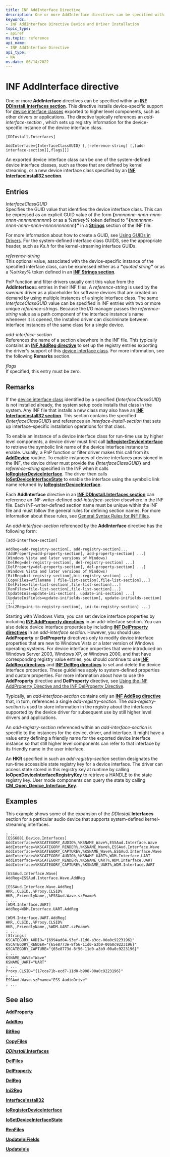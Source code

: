 ```yaml
---
title: INF AddInterface Directive
description: One or more AddInterface directives can be specified within an INF DDInstall.Interfaces section.
keywords:
- INF AddInterface Directive Device and Driver Installation
topic_type:
- apiref
ms.topic: reference
api_name:
- INF AddInterface Directive
api_type:
- NA
ms.date: 06/14/2022
---
```


# INF AddInterface directive

One or more **AddInterface** directives can be specified within an [**INF DDInstall.Interfaces section**](inf-ddinstall-interfaces-section.md). This directive installs device-specific support for [device interface classes](./overview-of-device-interface-classes.md) exported to higher level components, such as other drivers or applications. The directive typically references an _add-interface-section_ , which sets up registry information for the device-specific instance of the device interface class.

```inf
[DDInstall.Interfaces]
  
AddInterface={InterfaceClassGUID} [,[reference-string] [,[add-interface-section][,flags]]] 
```

An exported device interface class can be one of the system-defined device interface classes, such as those that are defined by kernel streaming, or a new device interface class specified by an [**INF InterfaceInstall32 section**](inf-interfaceinstall32-section.md).

## Entries

_InterfaceClassGUID_  
Specifies the GUID value that identifies the device interface class. This can be expressed as an explicit GUID value of the form **{**_nnnnnnnn_-_nnnn_-_nnnn_-_nnnn_-_nnnnnnnnnnnn_**}** or as a %_strkey_% token defined to **"{**_nnnnnnnn_-_nnnn_-_nnnn_-_nnnn_-_nnnnnnnnnnnn_**}"** in a [**Strings**](inf-strings-section.md) section of the INF file.

For more information about how to create a GUID, see [Using GUIDs in Drivers](../kernel/using-guids-in-drivers.md). For the system-defined interface class GUIDS, see the appropriate header, such as _Ks.h_ for the kernel-streaming interface GUIDs.

_reference-string_  
This optional value, associated with the device-specific instance of the specified interface class, can be expressed either as a **"**_quoted string_**"** or as a %_strkey_% token defined in an [**INF Strings section**](inf-strings-section.md).

PnP function and filter drivers usually omit this value from the **AddInterface=** entries in their INF files. A _reference-string_ is used by the _swenum_ driver as a placeholder for software devices that are created on demand by using multiple instances of a single interface class. The same _InterfaceClassGUID_ value can be specified in INF entries with two or more unique *reference-string*s. Because the I/O manager passes the _reference-string_ value as a path component of the interface instance's name whenever it is opened, the installed driver can discriminate between interface instances of the same class for a single device.

_add-interface-section_  
References the name of a section elsewhere in the INF file. This typically contains an [**INF AddReg directive**](inf-addreg-directive.md) to set up the registry entries exporting the driver's support of this [device interface class](./overview-of-device-interface-classes.md). For more information, see the following **Remarks** section.

_flags_  
If specified, this entry must be zero.

## Remarks

If the [device interface class](./overview-of-device-interface-classes.md) identified by a specified **{**_InterfaceClassGUID_**}** is not installed already, the system setup code installs that class in the system. Any INF file that installs a new class may also have an [**INF InterfaceInstall32 section**](inf-interfaceinstall32-section.md). This section contains the specified **{**_InterfaceClassGUID_**}** and references an _interface-install-section_ that sets up interface-specific installation operations for that class.

To enable an instance of a device interface class for run-time use by higher level components, a device driver must first call [**IoRegisterDeviceInterface**](/windows-hardware/drivers/ddi/wdm/nf-wdm-ioregisterdeviceinterface) to retrieve the symbolic link name of the device interface instance to enable.  Usually, a PnP function or filter driver makes this call from its [**AddDevice**](/windows-hardware/drivers/ddi/wdm/nc-wdm-driver_add_device) routine.  To enable instances of device interfaces provisioned in the INF, the device driver must provide the **{**_InterfaceClassGUID_**}** and _reference-string_ specified in the INF when it calls [**IoRegisterDeviceInterface**](/windows-hardware/drivers/ddi/wdm/nf-wdm-ioregisterdeviceinterface).  The driver then calls [**IoSetDeviceInterfaceState**](/windows-hardware/drivers/ddi/wdm/nf-wdm-iosetdeviceinterfacestate) to enable the interface using the symbolic link name returned by [**IoRegisterDeviceInterface**](/windows-hardware/drivers/ddi/wdm/nf-wdm-ioregisterdeviceinterface).

Each **AddInterface** directive in an [**INF DDInstall.Interfaces section**](inf-ddinstall-interfaces-section.md) can reference an INF-writer-defined _add-interface-section_ elsewhere in the INF file. Each INF-writer-defined section name must be unique within the INF file and must follow the general rules for defining section names. For more information about these rules, see [General Syntax Rules for INF Files](general-syntax-rules-for-inf-files.md).

An _add-interface-section_ referenced by the **AddInterface** directive has the following form:

```inf
[add-interface-section]
 
AddReg=add-registry-section[, add-registry-section]...
[AddProperty=add-property-section[, add-property-section] ...]  (Windows Vista and later versions of Windows)
[DelReg=del-registry-section[, del-registry-section] ...]
[DelProperty=del-property-section[, del-property-section] ...]  (Windows Vista and later versions of Windows)
[BitReg=bit-registry-section[,bit-registry-section] ...]
[CopyFiles=@filename | file-list-section[,file-list-section]...]
[DelFiles=file-list-section[,file-list-section]...]
[RenFiles=file-list-section[,file-list-section]...]
[UpdateInis=update-ini-section[, update-ini-section] ...]
[UpdateIniFields=update-inifields-section[, update-inifields-section] ...]
[Ini2Reg=ini-to-registry-section[, ini-to-registry-section] ...]
```

Starting with Windows Vista, you can set device interface properties by including [**INF AddProperty directives**](inf-addproperty-directive.md) in an add-interface section. You can also delete device interface properties by including [**INF DelProperty directives**](inf-delproperty-directive.md) in an _add-interface section_. However, you should use **AddProperty** or **DelProperty** directives only to modify device interface properties that are new to Windows Vista or a later version of Windows operating systems. For device interface properties that were introduced on Windows Server 2003, Windows XP, or Windows 2000, and that have corresponding registry value entries, you should continue to use [**INF AddReg directives**](inf-addreg-directive.md) and [**INF DelReg directives**](inf-delreg-directive.md) to set and delete the device interface properties. These guidelines apply to system-defined properties and custom properties. For more information about how to use the **AddProperty** directive and **DelProperty** directive, see [Using the INF AddProperty Directive and the INF DelProperty Directive](using-the-inf-addproperty-directive-and-the-inf-delproperty-directive.md).

Typically, an _add-interface-section_ contains only an [**INF AddReg directive**](inf-addreg-directive.md) that, in turn, references a single _add-registry-section_. The _add-registry-section_ is used to store information in the registry about the interfaces supported by the device driver for subsequent use by still higher level drivers and applications.

An _add-registry-section_ referenced within an _add-interface-section_ is specific to the instances for the device, driver, and interface. It might have a value entry defining a friendly name for the exported device interface instance so that still higher level components can refer to that interface by its friendly name in the user interface.

An **HKR** specified in such an _add-registry-section_ section designates the run-time accessible state registry key for a device interface.  The driver can access state stored in this registry key at runtime by calling [**IoOpenDeviceInterfaceRegistryKey**](/windows-hardware/drivers/ddi/wdm/nf-wdm-ioopendeviceinterfaceregistrykey) to retrieve a HANDLE to the state registry key.  User mode components can query the state by calling [**CM_Open_Device_Interface_Key**](/windows/win32/api/cfgmgr32/nf-cfgmgr32-cm_open_device_interface_keyw).

## Examples

This example shows some of the expansion of the _DDInstall_.**Interfaces** section for a particular audio device that supports system-defined kernel-streaming interfaces.

```inf
; ...
[ESS6881.Device.Interfaces]
AddInterface=%KSCATEGORY_AUDIO%,%KSNAME_Wave%,ESSAud.Interface.Wave
AddInterface=%KSCATEGORY_RENDER%,%KSNAME_Wave%,ESSAud.Interface.Wave
AddInterface=%KSCATEGORY_CAPTURE%,%KSNAME_Wave%,ESSAud.Interface.Wave
AddInterface=%KSCATEGORY_AUDIO%,%KSNAME_UART%,WDM.Interface.UART
AddInterface=%KSCATEGORY_RENDER%,%KSNAME_UART%,WDM.Interface.UART
AddInterface=%KSCATEGORY_CAPTURE%,%KSNAME_UART%,WDM.Interface.UART

[ESSAud.Interface.Wave]
AddReg=ESSAud.Interface.Wave.AddReg

[ESSAud.Interface.Wave.AddReg]
HKR,,CLSID,,%Proxy.CLSID%
HKR,,FriendlyName,,%ESSAud.Wave.szPname%
; ... 
[WDM.Interface.UART]
AddReg=WDM.Interface.UART.AddReg

[WDM.Interface.UART.AddReg]
HKR,,CLSID,,%Proxy.CLSID%
HKR,,FriendlyName,,%WDM.UART.szPname%
; ...
[Strings]
KSCATEGORY_AUDIO="{6994ad04-93ef-11d0-a3cc-00a0c9223196}"
KSCATEGORY_RENDER="{65e8773e-8f56-11d0-a3b9-00a0c9223196}"
KSCATEGORY_CAPTURE="{65e8773d-8f56-11d0-a3b9-00a0c9223196}"
; ...
KSNAME_WAVE="Wave"
KSNAME_UART="UART"
; ...
Proxy.CLSID="{17cca71b-ecd7-11d0-b908-00a0c9223196}"
; ... 
ESSAud.Wave.szPname="ESS AudioDrive" 
; ... 
```

## See also

[**AddProperty**](inf-addproperty-directive.md)

[**AddReg**](inf-addreg-directive.md)

[**BitReg**](inf-bitreg-directive.md)

[**CopyFiles**](inf-copyfiles-directive.md)

[**_DDInstall_.Interfaces**](inf-ddinstall-interfaces-section.md)

[**DelFiles**](inf-delfiles-directive.md)

[**DelProperty**](inf-delproperty-directive.md)

[**DelReg**](inf-delreg-directive.md)

[**Ini2Reg**](inf-ini2reg-directive.md)

[**InterfaceInstall32**](inf-interfaceinstall32-section.md)

[**IoRegisterDeviceInterface**](/windows-hardware/drivers/ddi/wdm/nf-wdm-ioregisterdeviceinterface)

[**IoSetDeviceInterfaceState**](/windows-hardware/drivers/ddi/wdm/nf-wdm-iosetdeviceinterfacestate)

[**RenFiles**](inf-renfiles-directive.md)

[**UpdateIniFields**](inf-updateinifields-directive.md)

[**UpdateInis**](inf-updateinis-directive.md)
